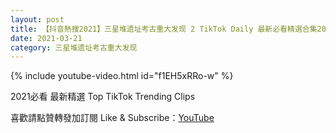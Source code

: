 ```yaml
---
layout: post
title: 【抖音熱搜2021】三星堆遗址考古重大发现 2 TikTok Daily 最新必看精選合集2021 03 21
date: 2021-03-21
category: 三星堆遗址考古重大发现
---
```


{% include youtube-video.html id="f1EH5xRRo-w" %}

2021必看 最新精選 Top TikTok Trending Clips

喜歡請點贊轉發加訂閱 Like & Subscribe：[YouTube](https://www.youtube.com/channel/UCAoR7VcanIPd04uEq_GIylA/videos)

